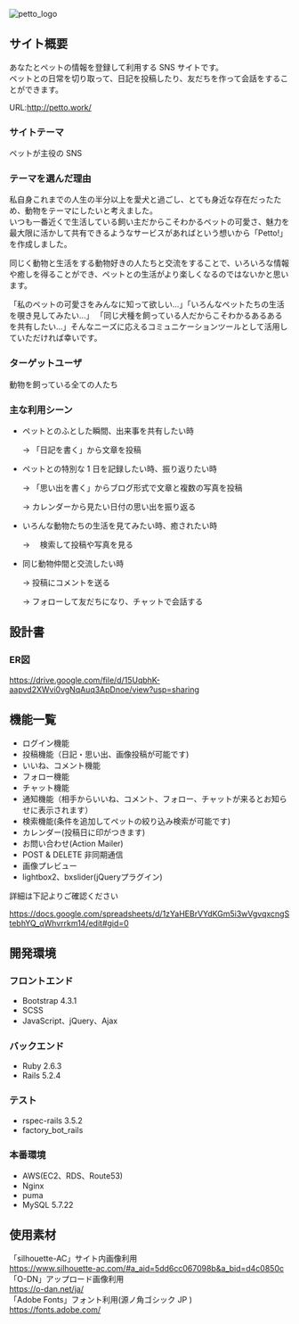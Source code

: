 ![petto_logo](https://user-images.githubusercontent.com/71317975/104673914-02116400-5726-11eb-9aab-c01052ec4293.png)

## サイト概要

あなたとペットの情報を登録して利用する SNS サイトです。  
ペットとの日常を切り取って、日記を投稿したり、友だちを作って会話をすることができます。

URL:<http://petto.work/>

### サイトテーマ

ペットが主役の SNS

### テーマを選んだ理由

私自身これまでの人生の半分以上を愛犬と過ごし、とても身近な存在だったため、動物をテーマにしたいと考えました。  
いつも一番近くで生活している飼い主だからこそわかるペットの可愛さ、魅力を最大限に活かして共有できるようなサービスがあればという想いから「Petto!」を作成しました。  
  
同じく動物と生活をする動物好きの人たちと交流をすることで、いろいろな情報や癒しを得ることができ、ペットとの生活がより楽しくなるのではないかと思います。  
  
「私のペットの可愛さをみんなに知って欲しい...」「いろんなペットたちの生活を覗き見してみたい...」
「同じ犬種を飼っている人だからこそわかるあるあるを共有したい...」そんなニーズに応えるコミュニケーションツールとして活用していただければ幸いです。

### ターゲットユーザ

動物を飼っている全ての人たち

### 主な利用シーン

- ペットとのふとした瞬間、出来事を共有したい時  

  → 「日記を書く」から文章を投稿  
- ペットとの特別な 1 日を記録したい時、振り返りたい時  

  → 「思い出を書く」からブログ形式で文章と複数の写真を投稿  

  → カレンダーから見たい日付の思い出を振り返る  
- いろんな動物たちの生活を見てみたい時、癒されたい時  

  → 　検索して投稿や写真を見る  
- 同じ動物仲間と交流したい時  

  → 投稿にコメントを送る  

  → フォローして友だちになり、チャットで会話する  

## 設計書

### ER図
<https://drive.google.com/file/d/15UqbhK-aapvd2XWvi0vgNqAuq3ApDnoe/view?usp=sharing>

## 機能一覧

- ログイン機能
- 投稿機能（日記・思い出、画像投稿が可能です)
- いいね、コメント機能
- フォロー機能
- チャット機能
- 通知機能（相手からいいね、コメント、フォロー、チャットが来るとお知らせに表示されます）
- 検索機能(条件を追加してペットの絞り込み検索が可能です)
- カレンダー(投稿日に印がつきます)
- お問い合わせ(Action Mailer)
- POST & DELETE 非同期通信
- 画像プレビュー
- lightbox2、bxslider(jQueryプラグイン)

詳細は下記よりご確認ください

https://docs.google.com/spreadsheets/d/1zYaHEBrVYdKGm5i3wVgvqxcngStebhYQ_qWhvrrkm14/edit#gid=0

## 開発環境

### フロントエンド
- Bootstrap 4.3.1
- SCSS
- JavaScript、jQuery、Ajax

### バックエンド
- Ruby 2.6.3
- Rails 5.2.4

### テスト
- rspec-rails 3.5.2
- factory_bot_rails
 
### 本番環境
- AWS(EC2、RDS、Route53)
- Nginx
- puma
- MySQL 5.7.22


## 使用素材

「silhouette-AC」サイト内画像利用  
<https://www.silhouette-ac.com/#a_aid=5dd6cc067098b&a_bid=d4c0850c>  
「O-DN」アップロード画像利用  
<https://o-dan.net/ja/>  
「Adobe Fonts」フォント利用(源ノ角ゴシック JP )  
<https://fonts.adobe.com/>
